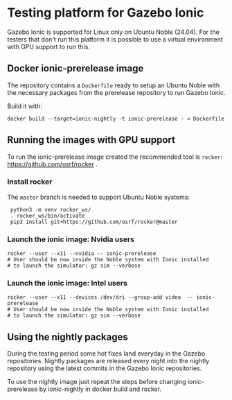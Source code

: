 # Testing platform for Gazebo Ionic

Gazebo Ionic is supported for Linux only on Ubuntu Noble (24.04). For the
testers that don't run this platform it is possible to use a virtual
environment with GPU support to run this.

## Docker ionic-prerelease image

The repository contains a `Dockerfile` ready to setup an Ubuntu Noble with
the necessary packages from the prerelease repository to run Gazebo Ionic.

Build it with:
```
docker build --target=ionic-nightly -t ionic-prerelease - < Dockerfile
```

## Running the images with GPU support

To run the ionic-prerelease image created the recommended tool is `rocker`:
https://github.com/osrf/rocker .


### Install rocker

The `master` branch is needed to support Ubuntu Noble systems:
```
 python3 -m venv rocker_ws/
 . rocker_ws/bin/activate
 pip3 install git+https://github.com/osrf/rocker@master
```

### Launch the ionic image: Nvidia users

```
rocker --user --x11 --nvidia -- ionic-prerelease
# User should be now inside the Noble system with Ionic installed
# to launch the simulator: gz sim --verbose
```

### Launch the ionic image: Intel users

```
rocker --user --x11 --devices /dev/dri --group-add video  -- ionic-prerelease
# User should be now inside the Noble system with Ionic installed
# to launch the simulator: gz sim --verbose
```

## Using the nightly packages

During the testing period some hot fixes land everyday in the Gazebo
repositories. Nightly packages are released every night into the nightly
repository using the latest commits in the Gazebo Ionic repositories.

To use the nightly image just repeat the steps before changing ionic-prerelease
by ionic-nightly in docker build and rocker.
